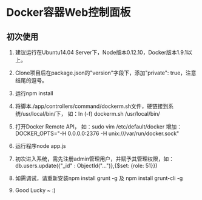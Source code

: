 # Docker容器Web控制面板
## 初次使用 ##
1. 建议运行在Ubuntu14.04 Server下，Node版本0.12.10，Docker版本1.9.1以上。

2. Clone项目后在package.json的"version"字段下，添加"private": true，注意结尾的逗号。

3. 运行npm install

4. 将脚本./app/controllers/command/dockerm.sh文件，硬链接到系统/usr/local/bin/下，
    如：ln (-f) dockerm.sh /usr/local/bin/

5. 打开Docker Remote API，
    如：sudo vim /etc/default/docker
    增加：DOCKER_OPTS="-H 0.0.0.0:2376 -H unix:///var/run/docker.sock"

6. 运行程序node app.js

7. 初次进入系统，需先注册admin管理用户，并赋予其管理权限，如：db.users.update({"_id" : ObjectId("...")},{$set: {role: 51}})

8. 如需调试，请重新安装npm install grunt -g 及 npm install grunt-cli -g

9. Good Lucky ~ :)

